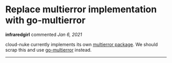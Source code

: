 # Replace multierror implementation with go-multierror

**infraredgirl** commented *Jan 6, 2021*

cloud-nuke currently implements its own [multierror package](https://github.com/gruntwork-io/cloud-nuke/blob/master/util/errors.go). We should scrap this and use [go-multierror](https://github.com/hashicorp/go-multierror) instead.
<br />
***


